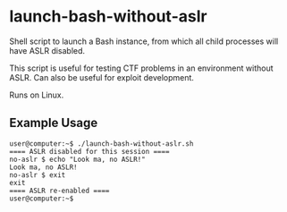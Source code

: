 # launch-bash-without-aslr
Shell script to launch a Bash instance, from which all child processes will have ASLR disabled.

This script is useful for testing CTF problems in an environment without ASLR.  Can also be useful for exploit development.

Runs on Linux.

## Example Usage

```
user@computer:~$ ./launch-bash-without-aslr.sh 
==== ASLR disabled for this session ====
no-aslr $ echo "Look ma, no ASLR!"
Look ma, no ASLR!
no-aslr $ exit
exit
==== ASLR re-enabled ====
user@computer:~$ 
```
